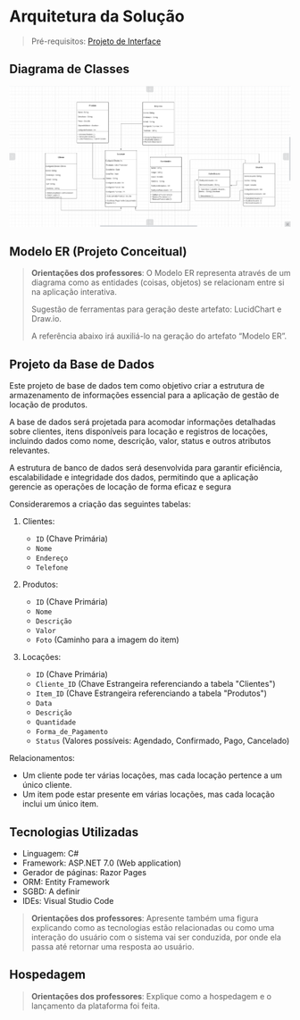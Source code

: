 # Arquitetura da Solução

> Pré-requisitos: [Projeto de Interface](projeto-de-interface.md)

## Diagrama de Classes

![Diagrama de Classes](img/diagrama-de-classes.png)

## Modelo ER (Projeto Conceitual)

> **Orientações dos professores**: O Modelo ER representa através de um diagrama como as entidades (coisas, objetos) se relacionam entre si na aplicação interativa.
>
> Sugestão de ferramentas para geração deste artefato: LucidChart e Draw.io.
>
> A referência abaixo irá auxiliá-lo na geração do artefato “Modelo ER”.

## Projeto da Base de Dados

Este projeto de base de dados tem como objetivo criar a estrutura de armazenamento de informações essencial para a aplicação de gestão de locação de produtos.

A base de dados será projetada para acomodar informações detalhadas sobre clientes, itens disponíveis para locação e registros de locações, incluindo dados como nome, descrição, valor, status e outros atributos relevantes.

A estrutura de banco de dados será desenvolvida para garantir eficiência, escalabilidade e integridade dos dados, permitindo que a aplicação gerencie as operações de locação de forma eficaz e segura

Consideraremos a criação das seguintes tabelas:

1. Clientes:

   - `ID` (Chave Primária)
   - `Nome`
   - `Endereço`
   - `Telefone`

1. Produtos:

   - `ID` (Chave Primária)
   - `Nome`
   - `Descrição`
   - `Valor`
   - `Foto` (Caminho para a imagem do item)

1. Locações:
   - `ID` (Chave Primária)
   - `Cliente_ID` (Chave Estrangeira referenciando a tabela "Clientes")
   - `Item_ID` (Chave Estrangeira referenciando a tabela "Produtos")
   - `Data`
   - `Descrição`
   - `Quantidade`
   - `Forma_de_Pagamento`
   - `Status` (Valores possíveis: Agendado, Confirmado, Pago, Cancelado)

Relacionamentos:

- Um cliente pode ter várias locações, mas cada locação pertence a um único cliente.
- Um item pode estar presente em várias locações, mas cada locação inclui um único item.

## Tecnologias Utilizadas

- Linguagem: C#
- Framework: ASP.NET 7.0 (Web application)
- Gerador de páginas: Razor Pages
- ORM: Entity Framework
- SGBD: A definir
- IDEs: Visual Studio Code

> **Orientações dos professores**: Apresente também uma figura explicando como as tecnologias estão relacionadas ou como uma interação do usuário com o sistema vai ser conduzida, por onde ela passa até retornar uma resposta ao usuário.

## Hospedagem

> **Orientações dos professores**: Explique como a hospedagem e o lançamento da plataforma foi feita.
